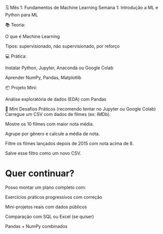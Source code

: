 🗓️ Mês 1: Fundamentos de Machine Learning
Semana 1: Introdução a ML e Python para ML

📚 Teoria:

O que é Machine Learning

Tipos: supervisionado, não supervisionado, por reforço

💻 Prática:

Instalar Python, Jupyter, Anaconda ou Google Colab

Aprender NumPy, Pandas, Matplotlib

📦 Projeto Mini:

Análise exploratória de dados (EDA) com Pandas


🧪 Mini Desafios Práticos (recomendo tentar no Jupyter ou Google Colab)
Carregue um CSV com dados de filmes (ex: IMDb).

Mostre os 10 filmes com maior nota média.

Agrupe por gênero e calcule a média de nota.

Filtre os filmes lançados depois de 2015 com nota acima de 8.

Salve esse filtro como um novo CSV.

# Quer continuar?
Posso montar um plano completo com:

 Exercícios práticos progressivos com correção

 Mini-projetos reais com dados públicos

 Comparação com SQL ou Excel (se quiser)

 Pandas + NumPy combinados